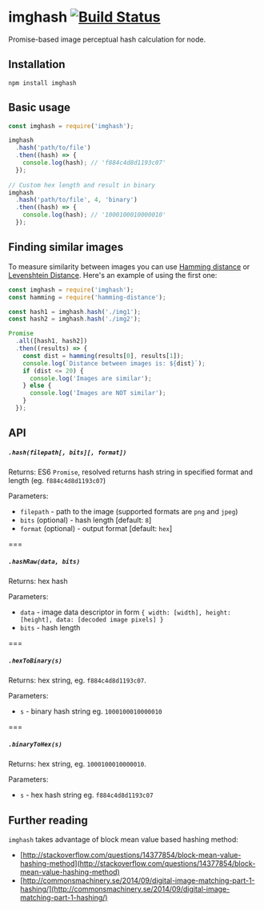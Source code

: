 # imghash [![Build Status](https://secure.travis-ci.org/pwlmaciejewski/imghash.png?branch=master)](http://travis-ci.org/pwlmaciejewski/imghash)
Promise-based image perceptual hash calculation for node.

## Installation

```
npm install imghash
```

## Basic usage

```javascript
const imghash = require('imghash');

imghash
  .hash('path/to/file')
  .then((hash) => {
    console.log(hash); // 'f884c4d8d1193c07'
  });
  
// Custom hex length and result in binary
imghash
  .hash('path/to/file', 4, 'binary')
  .then((hash) => {
    console.log(hash); // '1000100010000010'
  });
```

## Finding similar images

To measure similarity between images you can use [Hamming distance](https://en.wikipedia.org/wiki/Hamming_distance) or [Levenshtein Distance](https://en.wikipedia.org/wiki/Levenshtein_distance). Here's an example of using the first one:

```javascript
const imghash = require('imghash');
const hamming = require('hamming-distance');

const hash1 = imghash.hash('./img1');
const hash2 = imghash.hash('./img2');

Promise
  .all([hash1, hash2])
  .then((results) => {
    const dist = hamming(results[0], results[1]);
    console.log(`Distance between images is: ${dist}`);
    if (dist <= 20) {
      console.log('Images are similar');
    } else {
      console.log('Images are NOT similar');
    }
  });
```

## API

##### `.hash(filepath[, bits][, format])`

Returns: ES6 `Promise`, resolved returns hash string in specified format and length (eg. `f884c4d8d1193c07`)

Parameters:

* `filepath` - path to the image (supported formats are `png` and `jpeg`)
* `bits` (optional) - hash length [default: `8`]
* `format` (optional) - output format [default: `hex`]

===

##### `.hashRaw(data, bits)`

Returns: hex hash

Parameters:

* `data` - image data descriptor in form `{ width: [width], height: [height], data: [decoded image pixels] }`
* `bits` - hash length

===

##### `.hexToBinary(s)`

Returns: hex string, eg. `f884c4d8d1193c07`.

Parameters:

* `s` - binary hash string eg. `1000100010000010`

===


##### `.binaryToHex(s)`

Returns: hex string, eg. `1000100010000010`.

Parameters:

* `s` - hex hash string eg. `f884c4d8d1193c07`
 
## Further reading

`imghash` takes advantage of block mean value based hashing method:

* [http://stackoverflow.com/questions/14377854/block-mean-value-hashing-method](http://stackoverflow.com/questions/14377854/block-mean-value-hashing-method)  
* [http://commonsmachinery.se/2014/09/digital-image-matching-part-1-hashing/](http://commonsmachinery.se/2014/09/digital-image-matching-part-1-hashing/)
